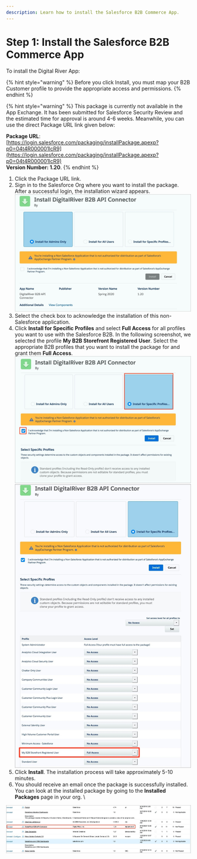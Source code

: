 ```yaml
---
description: Learn how to install the Salesforce B2B Commerce App.
---
```


# Step 1: Install the Salesforce B2B Commerce App

To install the Digital River App:

{% hint style="warning" %}
Before you click Install, you must map your B2B Customer profile to provide the appropriate access and permissions.&#x20;
{% endhint %}

{% hint style="warning" %}
This package is currently not available in the App Exchange. It has been submitted for Salesforce Security Review and the estimated time for approval is around 4-6 weeks. Meanwhile, you can use the direct Package URL link given below:

**Package URL**: [https://login.salesforce.com/packaging/installPackage.apexp?p0=04t4R000001lcR9](https://login.salesforce.com/packaging/installPackage.apexp?p0=04t4R000001lcR9) \
**Version Number: 1.20**.
{% endhint %}

1. Click the Package URL link.
2. Sign in to the Salesforce Org where you want to install the package. After a successful login, the installation wizard appears.\
   &#x20;![](<../.gitbook/assets/Install DR B2B API Connector.jpg>)
3. Select the check box to acknowledge the installation of this non-Salesforce application.
4. Click **Install for Specific Profiles** and select **Full Access** for all profiles you want to use with the Salesforce B2B. In the following screenshot, we selected the profile **My B2B Storefront Registered** **User**. Select the appropriate B2B profiles that you want to install the package for and grant them **Full Access**.\
   &#x20;![](<../.gitbook/assets/Install DR B2B API Connector2.jpg>)\
   &#x20;![](<../.gitbook/assets/Install DR B2B API Connector3.jpg>)
5. Click **Install**. The installation process will take approximately 5-10 minutes.
6. You should receive an email once the package is successfully installed. You can look at the installed package by going to the **Installed Packages** page in your org. \


![](<../.gitbook/assets/Install DR B2B API Connector4.jpg>)
